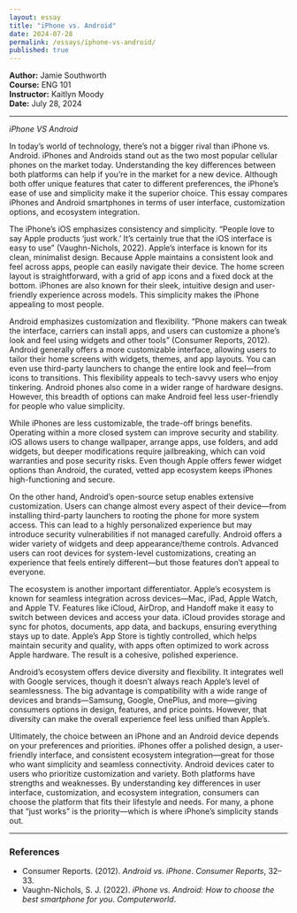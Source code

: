 ```yaml
---
layout: essay
title: "iPhone vs. Android"
date: 2024-07-28
permalink: /essays/iphone-vs-android/
published: true
---
```


**Author:** Jamie Southworth  
**Course:** ENG 101  
**Instructor:** Kaitlyn Moody  
**Date:** July 28, 2024

---

*iPhone VS Android*

In today’s world of technology, there’s not a bigger rival than iPhone vs. Android. iPhones and Androids stand out as the two most popular cellular phones on the market today. Understanding the key differences between both platforms can help if you’re in the market for a new device. Although both offer unique features that cater to different preferences, the iPhone’s ease of use and simplicity make it the superior choice. This essay compares iPhones and Android smartphones in terms of user interface, customization options, and ecosystem integration.

The iPhone’s iOS emphasizes consistency and simplicity. “People love to say Apple products ‘just work.’ It’s certainly true that the iOS interface is easy to use” (Vaughn-Nichols, 2022). Apple’s interface is known for its clean, minimalist design. Because Apple maintains a consistent look and feel across apps, people can easily navigate their device. The home screen layout is straightforward, with a grid of app icons and a fixed dock at the bottom. iPhones are also known for their sleek, intuitive design and user-friendly experience across models. This simplicity makes the iPhone appealing to most people.

Android emphasizes customization and flexibility. “Phone makers can tweak the interface, carriers can install apps, and users can customize a phone’s look and feel using widgets and other tools” (Consumer Reports, 2012). Android generally offers a more customizable interface, allowing users to tailor their home screens with widgets, themes, and app layouts. You can even use third-party launchers to change the entire look and feel—from icons to transitions. This flexibility appeals to tech-savvy users who enjoy tinkering. Android phones also come in a wider range of hardware designs. However, this breadth of options can make Android feel less user-friendly for people who value simplicity.

While iPhones are less customizable, the trade-off brings benefits. Operating within a more closed system can improve security and stability. iOS allows users to change wallpaper, arrange apps, use folders, and add widgets, but deeper modifications require jailbreaking, which can void warranties and pose security risks. Even though Apple offers fewer widget options than Android, the curated, vetted app ecosystem keeps iPhones high-functioning and secure.

On the other hand, Android’s open-source setup enables extensive customization. Users can change almost every aspect of their device—from installing third-party launchers to rooting the phone for more system access. This can lead to a highly personalized experience but may introduce security vulnerabilities if not managed carefully. Android offers a wider variety of widgets and deep appearance/theme controls. Advanced users can root devices for system-level customizations, creating an experience that feels entirely different—but those features don’t appeal to everyone.

The ecosystem is another important differentiator. Apple’s ecosystem is known for seamless integration across devices—Mac, iPad, Apple Watch, and Apple TV. Features like iCloud, AirDrop, and Handoff make it easy to switch between devices and access your data. iCloud provides storage and sync for photos, documents, app data, and backups, ensuring everything stays up to date. Apple’s App Store is tightly controlled, which helps maintain security and quality, with apps often optimized to work across Apple hardware. The result is a cohesive, polished experience.

Android’s ecosystem offers device diversity and flexibility. It integrates well with Google services, though it doesn’t always reach Apple’s level of seamlessness. The big advantage is compatibility with a wide range of devices and brands—Samsung, Google, OnePlus, and more—giving consumers options in design, features, and price points. However, that diversity can make the overall experience feel less unified than Apple’s.

Ultimately, the choice between an iPhone and an Android device depends on your preferences and priorities. iPhones offer a polished design, a user-friendly interface, and consistent ecosystem integration—great for those who want simplicity and seamless connectivity. Android devices cater to users who prioritize customization and variety. Both platforms have strengths and weaknesses. By understanding key differences in user interface, customization, and ecosystem integration, consumers can choose the platform that fits their lifestyle and needs. For many, a phone that “just works” is the priority—which is where iPhone’s simplicity stands out.

---

### References

- Consumer Reports. (2012). *Android vs. iPhone*. *Consumer Reports*, 32–33.  
- Vaughn-Nichols, S. J. (2022). *iPhone vs. Android: How to choose the best smartphone for you*. *Computerworld*.

